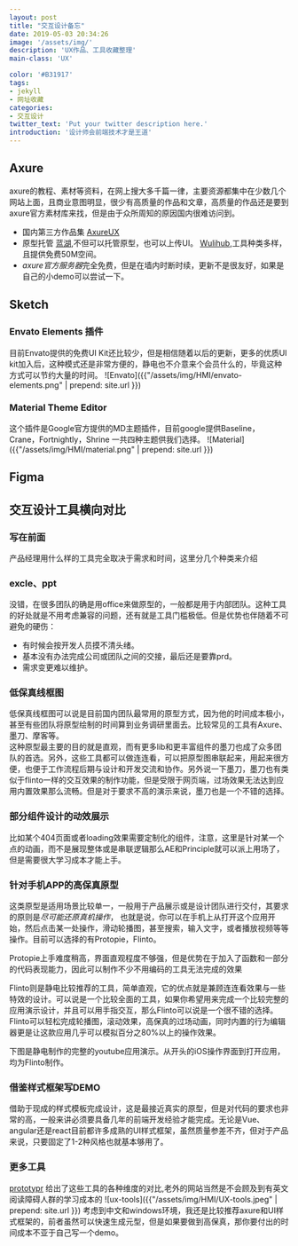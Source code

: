 ```yaml
---
layout: post
title: "交互设计备忘"
date: 2019-05-03 20:34:26
image: '/assets/img/'
description: 'UX作品、工具收藏整理'
main-class: 'UX'

color: '#B31917'
tags:
- jekyll
- 网址收藏
categories:
- 交互设计
twitter_text: 'Put your twitter description here.'
introduction: '设计师会前端技术才是王道'
---
```



## Axure
axure的教程、素材等资料，在网上搜大多千篇一律，主要资源都集中在少数几个网站上面，且商业意图明显，很少有高质量的作品和文章，高质量的作品还是要到axure官方素材库来找，但是由于众所周知的原因国内很难访问到。
- 国内第三方作品集
[AxureUX](http://axureux.com/home/default.html)
- 原型托管
[蓝湖](https://lanhuapp.com/prd/?Axshare),不但可以托管原型，也可以上传UI。
[Wulihub](http://www.wulihub.com.cn/price),工具种类多样，且提供免费50M空间。  
- *axure官方服务器*完全免费，但是在墙内时断时续，更新不是很友好，如果是自己的小demo可以尝试一下。

## Sketch
### Envato Elements 插件
目前Envato提供的免费UI Kit还比较少，但是相信随着以后的更新，更多的优质UI kit加入后，这种模式还是非常方便的，静电也不介意来个会员什么的，毕竟这种方式可以节约大量的时间。
![Envato]({{"/assets/img/HMI/envato-elements.png" | prepend: site.url }})
### Material Theme Editor 
这个插件是Google官方提供的MD主题插件，目前google提供Baseline，Crane，Fortnightly，Shrine 一共四种主题供我们选择。
![Material]({{"/assets/img/HMI/material.png" | prepend: site.url }})
## Figma


## 交互设计工具横向对比
### 写在前面
产品经理用什么样的工具完全取决于需求和时间，这里分几个种类来介绍
### excle、ppt
没错，在很多团队的确是用office来做原型的，一般都是用于内部团队。这种工具的好处就是不用考虑兼容的问题，还有就是工具门槛极低。但是优势也伴随着不可避免的硬伤：
* 有时候会按开发人员摸不清头绪。
* 基本没有办法完成公司或团队之间的交接，最后还是要靠prd。
* 需求变更难以维护。

### 低保真线框图
低保真线框图可以说是目前国内团队最常用的原型方式，因为他的时间成本极小，甚至有些团队将原型绘制的时间算到业务调研里面去。比较常见的工具有Axure、墨刀、摩客等。  
这种原型最主要的目的就是直观，而有更多lib和更丰富组件的墨刀也成了众多团队的首选。另外，这些工具都可以做连连看，可以把原型图串联起来，用起来很方便，也便于工作流程后期与设计和开发交流和协作。另外说一下墨刀，墨刀也有类似于flinto一样的交互效果的制作功能，但是受限于网页端，过场效果无法达到应用内置效果那么流畅。但是对于要求不高的演示来说，墨刀也是一个不错的选择。
### 部分组件设计的动效展示
比如某个404页面或者loading效果需要定制化的组件，注意，这里是针对某一个点的动画，而不是展现整体或是串联逻辑那么AE和Principle就可以派上用场了，但是需要很大学习成本才能上手。
### 针对手机APP的高保真原型
这类原型是适用场景比较单一，一般用于产品展示或是设计团队进行交付，其要求的原则是*尽可能还原真机操作*，
也就是说，你可以在手机上从打开这个应用开始，然后点击某一处操作，滑动轮播图，甚至搜索，输入文字，或者播放视频等等操作。目前可以选择的有Protopie，Flinto。

Protopie上手难度稍高，界面直观程度不够强，但是优势在于加入了函数和一部分的代码表现能力，因此可以制作不少不用编码的工具无法完成的效果

Flinto则是静电比较推荐的工具，简单直观，它的优点就是兼顾连连看效果与一些特效的设计。可以说是一个比较全面的工具，如果你希望用来完成一个比较完整的应用演示设计，并且可以用手指交互，那么Flinto可以说是一个很不错的选择。Flinto可以轻松完成轮播图，滚动效果，高保真的过场动画，同时内置的行为编辑器更是让这款应用几乎可以模拟百分之80%以上的操作效果。

下图是静电制作的完整的youtube应用演示。从开头的iOS操作界面到打开应用，均为Flinto制作。

### 借鉴样式框架写DEMO
借助于现成的样式模板完成设计，这是最接近真实的原型，但是对代码的要求也非常的高，一般来讲必须要具备几年的前端开发经验才能完成。无论是Vue、angular还是react目前都许多成熟的UI样式框架，虽然质量参差不齐，但对于产品来说，只要固定了1-2种风格也就基本够用了。

### 更多工具
[prototypr](https://prototypr.io/prototyping/)
给出了这些工具的各种维度的对比,老外的网站当然是不会顾及到有英文阅读障碍人群的学习成本的
![ux-tools]({{"/assets/img/HMI/UX-tools.jpeg" | prepend: site.url }})
考虑到中文和windows环境，我还是比较推荐axure和UI样式框架的，前者虽然可以快速生成元型，但是如果要做到高保真，那你要付出的时间成本不亚于自己写一个demo。